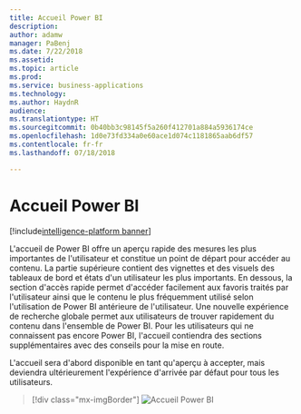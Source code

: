 ```yaml
---
title: Accueil Power BI
description: 
author: adamw
manager: PaBenj
ms.date: 7/22/2018
ms.assetid: 
ms.topic: article
ms.prod: 
ms.service: business-applications
ms.technology: 
ms.author: HaydnR
audience: 
ms.translationtype: HT
ms.sourcegitcommit: 0b40bb3c98145f5a260f412701a884a5936174ce
ms.openlocfilehash: 1d0e73fd334a0e60ace1d074c1181865aab6df57
ms.contentlocale: fr-fr
ms.lasthandoff: 07/18/2018

---
```

# <a name="power-bi-home"></a>Accueil Power BI

[!include[intelligence-platform banner](../../includes/intelligence-platform.md)]



L'accueil de Power BI offre un aperçu rapide des mesures les plus importantes de l'utilisateur et constitue un point de départ pour accéder au contenu. La partie supérieure contient des vignettes et des visuels des tableaux de bord et états d'un utilisateur les plus importants. En dessous, la section d'accès rapide permet d'accéder facilement aux favoris traités par l'utilisateur ainsi que le contenu le plus fréquemment utilisé selon l'utilisation de Power BI antérieure de l'utilisateur. Une nouvelle expérience de recherche globale permet aux utilisateurs de trouver rapidement du contenu dans l'ensemble de Power BI. Pour les utilisateurs qui ne connaissent pas encore Power BI, l'accueil contiendra des sections supplémentaires avec des conseils pour la mise en route.

L'accueil sera d'abord disponible en tant qu'aperçu à accepter, mais deviendra ultérieurement l'expérience d'arrivée par défaut pour tous les utilisateurs.

> [!div class="mx-imgBorder"]
> ![](media/power-bi-home.png "Accueil Power BI")

